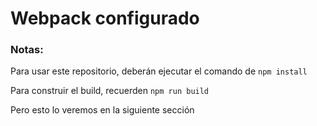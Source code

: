 # Webpack configurado

### Notas:

Para usar este repositorio, deberán ejecutar el comando de `npm install`

Para construir el build, recuerden `npm run build`

Pero esto lo veremos en la siguiente sección
